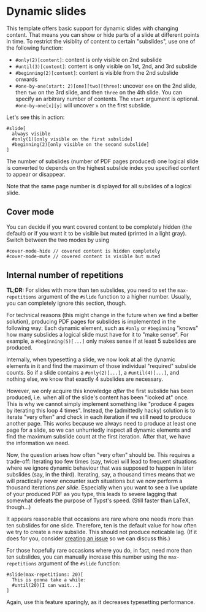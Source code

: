 # Dynamic slides
This template offers basic support for dynamic slides with changing content.
That means you can show or hide parts of a slide at different points in time.
To restrict the visiblity of content to certain "subslides", use one of the
following function:

- `#only(2)[content]`: content is only visible on 2nd subslide
- `#until(3)[content]`: content is only visible on 1st, 2nd, and 3rd subslide
- `#beginning(2)[content]`: content is visible from the 2nd subslide onwards
- `#one-by-one(start: 2)[one][two][three]`: uncover `one` on the 2nd slide, then
  `two` on the 3rd slide, and then `three` on the 4th slide. You can specify an
   arbitrary number of contents. The `start` argument is optional.
   `#one-by-one[x][y]` will uncover `x` on the first subslide.

Let's see this in action:
```typ
#slide[
  always visible
  #only(1)[only visible on the first subslide]
  #beginning(2)[only visible on the second subslide]
]
```

The number of subslides (number of PDF pages produced) one logical slide is
converted to depends on the highest subslide index you specified content to
appear or disappear.

Note that the same page number is displayed for all subslides of a logical slide.

## Cover mode
You can decide if you want covered content to be completely hidden (the default)
or if you want it to be visible but muted (printed in a light gray).
Switch between the two modes by using
```typ
#cover-mode-hide // covered content is hidden completely
#cover-mode-mute // covered content is visible but muted
```
## Internal number of repetitions
**TL;DR:**
For slides with more than ten subslides, you need to set the `max-repetitions`
argument of the `#slide` function to a higher number.
Usually, you can completely ignore this section, though.

For technical reasons (this might change in the future when we find a better
solution), producing PDF pages for subslides is implemented in the following way:
Each dynamic element, such as `#only` or `#beginning` "knows" how many subslides a
logical slide must have for it to "make sense".
For example, a `#beginning(5)[...]` only makes sense if at least 5 subslides are
produced.

Internally, when typesetting a slide, we now look at all the dynamic elements in
it and find the maximum of those individual "required" subslide counts.
So if a slide contains a `#only(2)[...]`, a `#until(4)[...]`, and nothing else,
we know that exactly 4 subslides are necessary.

However, we only acquire this knowledge _after_ the first subslide has been
produced, i.e. when all of the slide's content has been "looked at" once.
This is why we cannot simply implement something like "produce 4 pages by
iterating this loop 4 times".
Instead, the (admittedly hacky) solution is to iterate "very often" and check in
each iteration if we still need to produce another page.
This works because we always need to produce at least one page for a slide, so
we can unhurriedly inspect all dynamic elements and find the maximum subslide
count at the first iteration.
After that, we have the information we need.

Now, the question arises how often "very often" should be.
This requires a trade-off:
Iterating too few times (say, twice) will lead to frequent situations where we
ignore dynamic behaviour that was supposed to happen in later subslides (say, in
the third).
Iterating, say, a thousand times means that we will practically never encounter
such situations but we now perform a thousand iterations _per slide_.
Especially when you want to see a live update of your produced PDF as you type,
this leads to severe lagging that somewhat defeats the purpose of Typst's speed.
(Still faster than LaTeX, though...)

It appears reasonable that occasions are rare where one needs more than ten
subslides for one slide.
Therefore, ten is the default value for how often we try to create a new subslide.
This should not produce noticable lag.
(If it does for you, consider
[creating an issue](https://github.com/andreasKroepelin/typst-slides/issues)
so we can discuss this.)

For those hopefully rare occasions where you do, in fact, need more than ten
subslides, you can manually increase this number using the `max-repetitions`
argument of the `#slide` function:
```typ
#slide(max-repetitions: 20)[
  This is gonna take a while:
  #until(20)[I can wait...]
]
```

Again, use this feature sparingly, as it decreases typesetting performance.